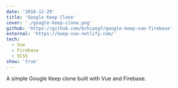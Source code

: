 ```yaml
---
date: '2018-12-29'
title: 'Google Keep Clone'
cover: './google-keep-clone.png'
github: 'https://github.com/bchiang7/google-keep-vue-firebase'
external: 'https://keep-vue.netlify.com/'
tech:
  - Vue
  - Firebase
  - SCSS
show: 'true'
---
```


A simple Google Keep clone built with Vue and Firebase.
